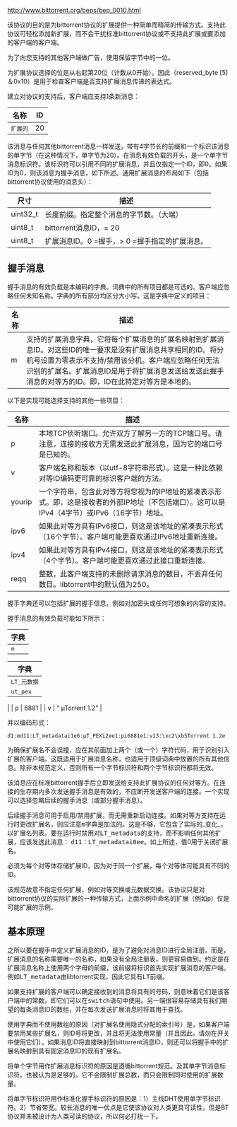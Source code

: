 
http://www.bittorrent.org/beps/bep_0010.html

 

该协议的目的是为bittorrent协议的扩展提供一种简单而精简的传输方式。支持此协议可轻松添加新扩展，而不会干扰标准bittorrent协议或不支持此扩展或要添加的客户端的客户端。

为了向您支持的其他客户端做广告，使用保留字节中的一位。

为扩展协议选择的位是从右起第20位（计数从0开始）。因此（reserved_byte [5]＆0x10）是用于检查客户端是否支持扩展消息传递的表达式。

建立对协议的支持后，客户端应支持1条新消息：

| 名称 | ID |
| --- | --- |
| <tt class="docutils literal">扩展的</tt> | 20 |

该消息与任何其他bittorrent消息一样发送，带有4字节长的前缀和一个标识该消息的单字节（在这种情况下，单字节为20）。在消息有效负载的开头，是一个单字节消息标识符。该标识符可以引用不同的扩展消息，并且仅指定一个ID，即0。如果ID为0，则该消息为握手消息，如下所述。通用<tt class="docutils literal">扩展</tt>消息的布局如下（包括bittorrent协议使用的消息头）：

| 尺寸 | 描述 |
| --- | --- |
| uint32_t | 长度前缀。指定整个消息的字节数。（大端） |
| uint8_t | bittorrent消息ID，= 20 |
| uint8_t | 扩展消息ID。0 =握手，> 0 =握手指定的扩展消息。 |

## 握手消息

握手消息的有效负载是本编码的字典。词典中的所有项目都是可选的。客户端应忽略任何未知名称。字典的所有部分均区分大小写。这是字典中定义的项目：

| 名称 | 描述 |
| --- | --- |
| m | 支持的扩展消息字典，它将每个扩展消息的扩展名映射到扩展消息ID。对这些ID的唯一要求是没有扩展消息共享相同的ID。将分机号设置为零表示不支持/禁用该分机。客户端应忽略任何无法识别的扩展名。扩展消息ID是用于将扩展消息发送给发送此握手消息的对等方的ID。即，ID在此特定对等方是本地的。|

以下是实现可能选择支持的其他一些项目：

| 名称 | 描述 |
| --- | --- |
| p | 本地TCP侦听端口。允许双方了解另一方的TCP端口号。请注意，连接的接收方无需发送此扩展消息，因为它的端口号是已知的。 |
| v | 客户端名称和版本（以utf-8字符串形式）。这是一种比依赖对等ID编码更可靠的标识客户端的方法。 |
| yourip | 一个字符串，包含此对等方将您视为的IP地址的紧凑表示形式。即，这是接收者的外部IP地址（不包括端口）。这可以是IPv4（4字节）或IPv6（16字节）地址。 |
| ipv6 | 如果此对等方具有IPv6接口，则这是该地址的紧凑表示形式（16个字节）。客户端可能更喜欢通过IPv6地址重新连接。 |
| ipv4 | 如果此对等方具有IPv4接口，则这是该地址的紧凑表示形式（4个字节）。客户端可能更喜欢通过此接口重新连接。 |
| reqq | 整数，此客户端支持的未删除请求消息的数目，不丢弃任何数目。libtorrent中的默认值为250。 |

握手字典还可以包括扩展的握手信息，例如对加密头或任何可想象的内容的支持。

握手消息的有效负载可能如下所示：

| 字典 |
| --- |
| <tt class="docutils literal">m</tt> | 

| 字典 |
| --- |
| <tt class="docutils literal">LT_元数据</tt> | 1 |
| <tt class="docutils literal">ut_pex</tt> | 2 |

 |
| <tt class="docutils literal">p</tt> | 6881 |
| <tt class="docutils literal">v</tt> | “ µTorrent 1.2” |

并以编码形式：

```
d1:md11:LT_metadatai1e6:µT_PEXi2ee1:pi6881e1:v13:\xc2\xb5Torrent 1.2e
```
为确保扩展名不会误撞，应在其前面加上两个（或一个）字符代码，用于识别引入扩展的客户端。这既适用于扩展消息名称，也适用于顶级词典中放置的所有其他信息。除非本规范定义，否则所有一个字节标识符和两个字节标识符都将无效。

该消息应在标准bittorrent握手后立即发送给支持此扩展协议的任何对等方。在连接的生存期内多次发送握手消息是有效的，不应断开发送客户端的连接。一个实现可以选择忽略后续的握手消息（或部分握手消息）。

后续握手消息可用于启用/禁用扩展，而无需重新启动连接。如果对等方支持在运行时更改扩展名，则应注意<tt class="docutils literal">m</tt>字典是加法的。这是不够，它包含了实际的_变化_，以扩展名列表。要在运行时禁用对<tt class="docutils literal">LT_metadata</tt>的支持，而不影响任何其他扩展，应该发送此消息： <tt class="docutils literal">d11：LT_metadatai0ee</tt>。如上所述，值0用于关闭扩展名。

必须为每个对等体存储扩展ID，因为对于同一个扩展，每个对等体可能具有不同的ID。

该规范故意不指定任何扩展，例如对等交换或元数据交换。该协议只是对bittorrent协议的实际扩展的一种传输方式，上面示例中命名的扩展（例如<tt class="docutils literal">p</tt>）仅是可能扩展的示例。

## 基本原理

之所以要在握手中定义扩展消息的ID，是为了避免对消息ID进行全局注册。而是，扩展消息的名称需要唯一的名称，如果没有全局注册表，则更容易做到。约定是在扩展消息名称上使用两个字母的前缀，该前缀将标识首先实现扩展消息的客户端。例如<tt class="docutils literal">LT_metadata</tt>由libtorrent实现，因此它具有<tt class="docutils literal">LT</tt>前缀。

如果支持扩展的客户端可以确定接收到的消息将具有的号码，则意味着它们是该客户端中的常数。即它们可以在<tt class="docutils literal">switch</tt>语句中使用。另一端很容易存储具有我们期望的每条消息ID的数组，并在每次发送扩展消息时将其用于查找。

使用字典而不使用数组的原因（对扩展名使用隐式分配的索引号）是，如果客户端要禁用某些扩展名，则ID号将更改，并且将无法使用常量（并且因此，请勿在<tt class="docutils literal">开关中</tt>使用它们）。如果消息ID将直接映射到bittorrent消息ID，则还可以将握手中的扩展名映射到具有固定消息ID的现有扩展名。

将单个字节用作扩展消息标识符的原因是遵循bittorrent规范。及其单字节消息标识符。也被认为是足够的。它不会限制扩展总数，而只会限制同时使用的扩展数量。

将单字节标识符用作标准化握手标识符的原因是：1）主线DHT使用单字节标识符。2）节省带宽。较长消息的唯一优点是它使该协议对人类更具可读性，但是BT协议并未被设计为人类可读的协议，所以何必打扰一下。